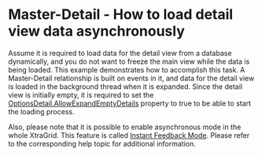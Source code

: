 # Master-Detail - How to load detail view data asynchronously


<p>Assume it is required to load data for the detail view from a database dynamically, and you do not want to freeze the main view while the data is being loaded. This example demonstrates how to accomplish this task. A Master-Detail relationship is built on events in it, and data for the detail view is loaded in the background thread when it is expanded. Since the detail view is initially empty, it is required to set the <a href="http://documentation.devexpress.com/#WindowsForms/DevExpressXtraGridViewsGridGridOptionsDetail_AllowExpandEmptyDetailstopic"><u>OptionsDetail.AllowExpandEmptyDetails</u></a> property to true to be able to start the loading process.</p><p>Also, please note that it is possible to enable asynchronous mode in the whole XtraGrid. This feature is called <a href="http://documentation.devexpress.com/#WindowsForms/CustomDocument8893"><u>Instant Feedback Mode</u></a>. Please refer to the corresponding help topic for additional information.</p>

<br/>


